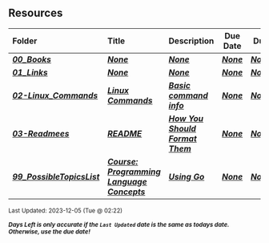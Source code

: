 ## Resources

| Folder | Title | Description | Due Date | Due |  |
|:------|:------|:------|:-----:|:-----:|-----|
| ***<a href="https://github.com/rugbyprof/4143-PLC/tree/master/Resources/00_Books">00_Books</a>*** | ***<a href="https://github.com/rugbyprof/4143-PLC/tree/master/Resources/00_Books">None</a>*** | ***<a href="https://github.com/rugbyprof/4143-PLC/tree/master/Resources/00_Books">None</a>*** | ***<a href="https://github.com/rugbyprof/4143-PLC/tree/master/Resources/00_Books">None</a>*** | ***<a href="https://github.com/rugbyprof/4143-PLC/tree/master/Resources/00_Books"> None</a>*** |  |
| ***<a href="https://github.com/rugbyprof/4143-PLC/tree/master/Resources/01_Links">01_Links</a>*** | ***<a href="https://github.com/rugbyprof/4143-PLC/tree/master/Resources/01_Links">None</a>*** | ***<a href="https://github.com/rugbyprof/4143-PLC/tree/master/Resources/01_Links">None</a>*** | ***<a href="https://github.com/rugbyprof/4143-PLC/tree/master/Resources/01_Links">None</a>*** | ***<a href="https://github.com/rugbyprof/4143-PLC/tree/master/Resources/01_Links"> None</a>*** |  |
| ***<a href="https://github.com/rugbyprof/4143-PLC/tree/master/Resources/02-Linux_Commands">02-Linux_Commands</a>*** | ***<a href="https://github.com/rugbyprof/4143-PLC/tree/master/Resources/02-Linux_Commands"> Linux Commands </a>*** | ***<a href="https://github.com/rugbyprof/4143-PLC/tree/master/Resources/02-Linux_Commands"> Basic command info</a>*** | ***<a href="https://github.com/rugbyprof/4143-PLC/tree/master/Resources/02-Linux_Commands">None</a>*** | ***<a href="https://github.com/rugbyprof/4143-PLC/tree/master/Resources/02-Linux_Commands"> None</a>*** |  |
| ***<a href="https://github.com/rugbyprof/4143-PLC/tree/master/Resources/03-Readmees">03-Readmees</a>*** | ***<a href="https://github.com/rugbyprof/4143-PLC/tree/master/Resources/03-Readmees"> README </a>*** | ***<a href="https://github.com/rugbyprof/4143-PLC/tree/master/Resources/03-Readmees"> How You Should Format Them</a>*** | ***<a href="https://github.com/rugbyprof/4143-PLC/tree/master/Resources/03-Readmees">None</a>*** | ***<a href="https://github.com/rugbyprof/4143-PLC/tree/master/Resources/03-Readmees"> None</a>*** |  |
| ***<a href="https://github.com/rugbyprof/4143-PLC/tree/master/Resources/99_PossibleTopicsList">99_PossibleTopicsList</a>*** | ***<a href="https://github.com/rugbyprof/4143-PLC/tree/master/Resources/99_PossibleTopicsList"> Course: Programming Language Concepts </a>*** | ***<a href="https://github.com/rugbyprof/4143-PLC/tree/master/Resources/99_PossibleTopicsList"> Using Go</a>*** | ***<a href="https://github.com/rugbyprof/4143-PLC/tree/master/Resources/99_PossibleTopicsList">None</a>*** | ***<a href="https://github.com/rugbyprof/4143-PLC/tree/master/Resources/99_PossibleTopicsList"> None</a>*** |  |

<sup>Last Updated: 2023-12-05 (Tue @ 02:22)</sup> 

<sup>***Days Left is only accurate if the `Last Updated` date is the same as todays date. Otherwise, use the due date!***</sup> 